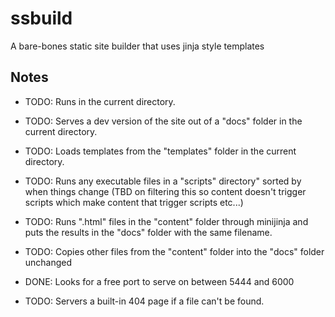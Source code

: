 # ssbuild

A bare-bones static site builder that 
uses jinja style templates


## Notes

- TODO: Runs in the current directory.

- TODO: Serves a dev version of the site out
of a "docs" folder in the current directory.

- TODO: Loads templates from the "templates"
folder in the current directory.

- TODO: Runs any executable files in a 
"scripts" directory" sorted by when things
change (TBD on filtering this so content
doesn't trigger scripts which make content
that trigger scripts etc...)

- TODO: Runs ".html" files in the "content" folder
through minijinja and puts the results
in the "docs" folder with the same filename. 

- TODO: Copies other files from the "content" folder
into the "docs" folder unchanged

- DONE: Looks for a free port to serve on between
5444 and 6000

- TODO: Servers a built-in 404 page if a file can't
be found.



